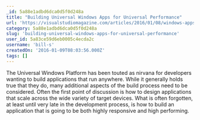 ```yaml
---
_id: 5a88e1adbd6dca0d5f0d248a
title: "Building Universal Windows Apps for Universal Performance"
url: 'https://visualstudiomagazine.com/articles/2016/01/08/windows-apps-uwp-performance.aspx'
category: 5a88e1adbd6dca0d5f0d248a
slug: 'building-universal-windows-apps-for-universal-performance'
user_id: 5a83ce59d6eb0005c4ecda2c
username: 'bill-s'
createdOn: '2016-01-09T08:03:56.000Z'
tags: []
---
```


The Universal Windows Platform has been touted as nirvana for developers wanting to build applications that run anywhere. While it generally holds true that they do, many additional aspects of the build process need to be considered. Often the first point of discussion is how to design applications that scale across the wide variety of target devices. What is often forgotten, at least until very late in the development process, is how to build an application that is going to be both highly responsive and high performing.
